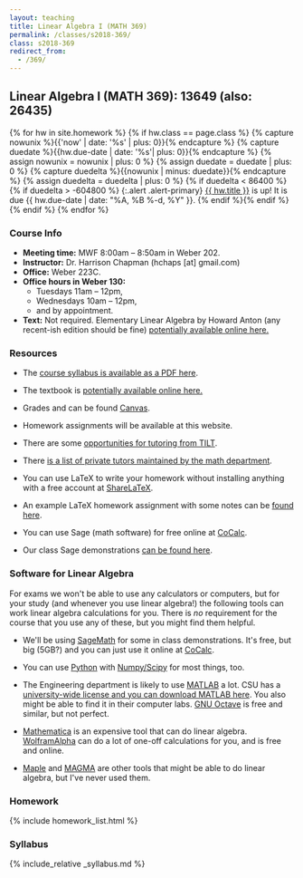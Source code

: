 ```yaml
---
layout: teaching
title: Linear Algebra I (MATH 369)
permalink: /classes/s2018-369/
class: s2018-369
redirect_from:
  - /369/
---
```


## Linear Algebra I (MATH 369): 13649 (also: 26435)

{% for hw in site.homework %}
{% if hw.class == page.class %}
{% capture nowunix %}{{'now' | date: '%s' | plus: 0}}{% endcapture %}
{% capture duedate %}{{hw.due-date | date: '%s'| plus: 0}}{% endcapture %}
{% assign nowunix = nowunix | plus: 0 %}
{% assign duedate = duedate | plus: 0 %}
{% capture duedelta %}{{nowunix | minus: duedate}}{% endcapture %}
{% assign duedelta = duedelta | plus: 0 %}
{% if duedelta < 86400 %}{% if duedelta > -604800 %}
{:.alert .alert-primary}
<a class="alert-link" href="{{ hw.url }}">{{ hw.title }}</a> is up!
It is due {{ hw.due-date | date: "%A, %B %-d, %Y" }}.
{% endif %}{% endif %}{% endif %}
{% endfor %}

### Course Info
+ **Meeting time:** MWF 8:00am &ndash; 8:50am in Weber 202.
+ **Instructor:** Dr. Harrison Chapman (hchaps [at] gmail.com)
+ **Office:** Weber 223C.
+ **Office hours in Weber 130:** 
    + Tuesdays 11am &ndash; 12pm,
    + Wednesdays 10am &ndash; 12pm,
    + and by appointment.
+ **Text:** Not required. Elementary Linear Algebra by Howard Anton (any
recent-ish edition should be fine) [potentially available online
here.](https://warwick.ac.uk/fac/sci/maths/undergrad/ughandbook/content/ma106/elementary_linear_algebra_10th_edition.pdf)

### Resources

+   The
    [course syllabus is available as a PDF here](/static/chapman_369_s18_syllabus.pdf).

+   The textbook is [potentially available online
here.](https://warwick.ac.uk/fac/sci/maths/undergrad/ughandbook/content/ma106/elementary_linear_algebra_10th_edition.pdf) 

+   Grades and can be found [Canvas](https://colostate.instructure.com).

+   Homework assignments will be available at this website.

+   There are some [opportunities for tutoring from TILT](https://tilt.colostate.edu/learning/tutoring/).

+   There
    [is a list of private tutors maintained by the math department](http://www.math.colostate.edu/courses/Tutoring/tutoring.shtml).
    
+   You can use LaTeX to write your homework without installing anything with a free account at [ShareLaTeX](https://www.sharelatex.com).

+   An example LaTeX homework assignment with some notes can be [found here](https://www.sharelatex.com/project/59a6e571cb832f0ec46b419e).

+   You can use Sage (math software) for free online at [CoCalc](https://cocalc.com/).

+   Our class Sage demonstrations [can be found here](https://cocalc.com/projects/234f0df6-9cfe-43e5-a8df-df10a5fcd44c).

### Software for Linear Algebra

For exams we won't be able to use any calculators or computers, but for your study (and whenever you use linear algebra!) the following tools can work linear algebra calculations for you. There is *no* requirement for the course that you use any of these, but you might find them helpful.

+   We'll be using [SageMath](http://www.sagemath.org/) for some in class demonstrations. It's free, but big (5GB?) and you can just use it online at [CoCalc](https://cocalc.com/).

+   You can use [Python](https://www.python.org) with [Numpy/Scipy](http://www.numpy.org/) for most things, too.

+   The Engineering department is likely to use [MATLAB](https://www.engr.colostate.edu/ens/info/software/matlab.html) a lot. CSU has a [university-wide license and you can download MATLAB here](https://www.mathworks.com/academia/tah-portal/colorado-state-university-40638290.html). You also might be able to find it in their computer labs. [GNU Octave](https://www.gnu.org/software/octave/) is free and similar, but not perfect.

+   [Mathematica](https://www.wolfram.com/mathematica/) is an expensive tool that can do linear algebra. [WolframAlpha](http://www.wolframalpha.com/) can do a lot of one-off calculations for you, and is free and online.

+   [Maple](https://www.maplesoft.com/products/maple/) and [MAGMA](http://magma.maths.usyd.edu.au/magma/) are other tools that might be able to do linear algebra, but I've never used them.
  
### Homework

{% include homework_list.html %}

### Syllabus

{% include_relative _syllabus.md %}
